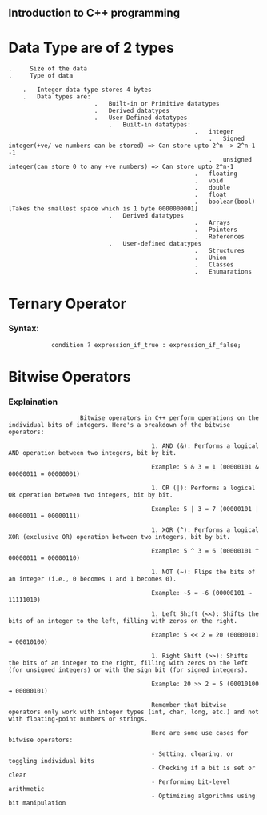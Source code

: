 ## Introduction to C++ programming

# Data Type are of 2 types

    .     Size of the data
    .     Type of data

        .   Integer data type stores 4 bytes
        .   Data types are:
                            .   Built-in or Primitive datatypes
                            .   Derived datatypes
                            .   User Defined datatypes
                                .   Built-in datatypes:
                                                        .   integer
                                                            .   Signed integer(+ve/-ve numbers can be stored) => Can store upto 2^n -> 2^n-1 -1
                                                            .   unsigned integer(can store 0 to any +ve numbers) => Can store upto 2^n-1
                                                        .   floating
                                                        .   void
                                                        .   double
                                                        .   float
                                                        .   boolean(bool) [Takes the smallest space which is 1 byte 0000000001]
                                .   Derived datatypes
                                                        .   Arrays
                                                        .   Pointers
                                                        .   References
                                .   User-defined datatypes
                                                        .   Structures
                                                        .   Union
                                                        .   Classes
                                                        .   Enumarations

# Ternary Operator
###         Syntax:
                condition ? expression_if_true : expression_if_false;

# Bitwise Operators
###         Explaination
                        Bitwise operators in C++ perform operations on the individual bits of integers. Here's a breakdown of the bitwise operators:

                                            1. AND (&): Performs a logical AND operation between two integers, bit by bit.

                                            Example: 5 & 3 = 1 (00000101 & 00000011 = 00000001)

                                            1. OR (|): Performs a logical OR operation between two integers, bit by bit.

                                            Example: 5 | 3 = 7 (00000101 | 00000011 = 00000111)

                                            1. XOR (^): Performs a logical XOR (exclusive OR) operation between two integers, bit by bit.

                                            Example: 5 ^ 3 = 6 (00000101 ^ 00000011 = 00000110)

                                            1. NOT (~): Flips the bits of an integer (i.e., 0 becomes 1 and 1 becomes 0).

                                            Example: ~5 = -6 (00000101 → 11111010)

                                            1. Left Shift (<<): Shifts the bits of an integer to the left, filling with zeros on the right.

                                            Example: 5 << 2 = 20 (00000101 → 00010100)

                                            1. Right Shift (>>): Shifts the bits of an integer to the right, filling with zeros on the left (for unsigned integers) or with the sign bit (for signed integers).

                                            Example: 20 >> 2 = 5 (00010100 → 00000101)

                                            Remember that bitwise operators only work with integer types (int, char, long, etc.) and not with floating-point numbers or strings.

                                            Here are some use cases for bitwise operators:

                                            - Setting, clearing, or toggling individual bits
                                            - Checking if a bit is set or clear
                                            - Performing bit-level arithmetic
                                            - Optimizing algorithms using bit manipulation

